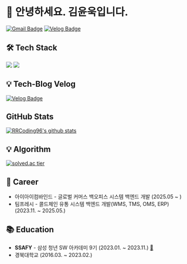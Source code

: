 # 👋 안녕하세요. 김윤욱입니다.

[![Gmail Badge](https://img.shields.io/badge/Gmail-D14836?style=flat&logo=Gmail&logoColor=white)](mailto:reznov03048@gmail.com) 
[![Velog Badge](https://img.shields.io/badge/Tech%20Blog-555263?style=flat&logoColor=white)](http://velog.io/@yoonuk/)

## 🛠 Tech Stack
<div>
<img src="https://img.shields.io/badge/java-007396?style=flat-square&logo=java&logoColor=white"/>
<img src="https://img.shields.io/badge/Spring-6DB33F?style=flat-square&logo=Spring&logoColor=white"/>
<br>
<!--
<img src="https://img.shields.io/badge/Python-3776AB?style=flat-square&logo=Python&logoColor=white"/>
<br>
<img src="https://img.shields.io/badge/HTML-E34F26?style=flat-square&logo=HTML5&logoColor=white"/>
<img src="https://img.shields.io/badge/CSS3-F68212?style=flat-square&logo=CSS3&logoColor=white"/>
<img src="https://img.shields.io/badge/JavaScript-F7DF1E?style=flat-square&logo=JavaScript&logoColor=white"/><br/>
<img src="https://img.shields.io/badge/Git-F05032?style=flat-square&logo=Git&logoColor=white"/>
-->  

## :bulb: Tech-Blog Velog
[![Velog Badge](https://img.shields.io/badge/Tech%20Blog-555263?style=flat&logoColor=white)](http://velog.io/@yoonuk/)
  
<!-- [![60jong's velog stats](https://post-stat-view.60jong.site/api/v1/velog-stats?username=yoonuk&show_visitors=true)](http://velog.io/@yoonuk/)   -->

## GitHub Stats

[![RRCoding96's github stats](https://github-readme-stats.vercel.app/api?username=RRCoding96&theme=material-palenight)](https://github.com/RRCoding96/github-readme-stats)
</div>

## :bulb: Algorithm
[![solved.ac tier](http://mazassumnida.wtf/api/generate_badge?boj=hm03048)](https://solved.ac/hm03048)

## 💼 Career
- 아이아이컴바인드 - 글로벌 커머스 백오피스 시스템 백엔드 개발 (2025.05 ~ )
- 팀프레시 - 콜드체인 유통 시스템 백엔드 개발(WMS, TMS, OMS, ERP) (2023.11. ~ 2025.05.)

## 📚 Education
- **SSAFY** - 삼성 청년 SW 아카데미 9기 (2023.01. ~ 2023.11.) [:link:](https://www.ssafy.com/ksp/jsp/swp/swpMain.jsp)
- 경북대학교 (2016.03. ~ 2023.02.) 

